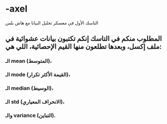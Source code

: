 # -axel
التاسك الأول في معسكر تحليل البيانا مع هاش بلس
## المطلوب منكم في التاسك إنكم تكتبون بيانات عشوائية في ملف إكسل، وبعدها تطلعون منها القيم الإحصائية، اللي هي:
### الـ mean (المتوسط)،
### الـ mode (القيمة الأكثر تكرار)، 
### الـ median (الوسيط)،
### الـ std (الانحراف المعياري)،
### والـ variance (التباين).
